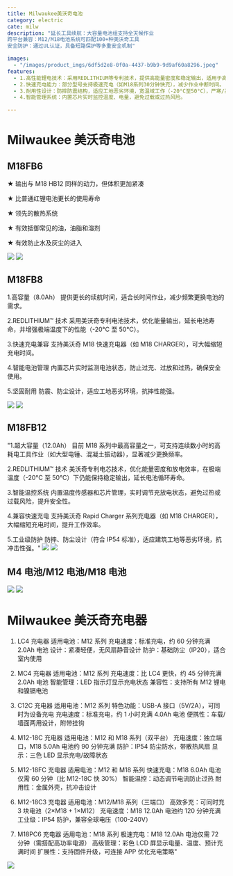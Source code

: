 ```yaml
---
title: Milwaukee美沃奇电池
category: electric
cate: milw
description: "延长工具续航：大容量电池组支持全天候作业
跨平台兼容：M12/M18电池系统可匹配100+种美沃奇工具
安全防护：通过UL认证，具备短路保护等多重安全机制"

images:
  - "/images/product_imgs/6df5d2e8-0f0a-4437-b9b9-9d9af60a8296.jpeg"
features: 
  - 1.高性能锂电技术：采用REDLITHIUM等专利技术，提供高能量密度和稳定输出，适用于高强度电动工具（如电钻、圆锯等）。
  - 2.快速充电能力：部分型号支持极速充电（如M18系列30分钟快充），减少作业中断时间。
  - 3.耐用性设计：防摔防震结构，适应工地恶劣环境，宽温域工作（-20°C至50°C），严寒/高温环境仍保持性能。
  - 4.智能管理系统：内置芯片实时监控温度、电量，避免过载或过热风险。

---
```


# Milwaukee 美沃奇电池

## M18FB6

★ 输出与 M18 HB12 同样的动力，但体积更加紧凑

★ 比普通红锂电池更长的使用寿命

★ 领先的散热系统

★ 有效抵御常见的油，油脂和溶剂

★ 有效防止水及灰尘的进入

![](/images/product_imgs/electric/c4ee70a3-181e-4330-87d1-e1591f9ff5bb.jpeg)
![](/images/product_imgs/electric/82bf587d-72af-446d-84fa-0caa8dec6d58.jpeg)

## M18FB8

1.高容量（8.0Ah）
提供更长的续航时间，适合长时间作业，减少频繁更换电池的需求。

2.REDLITHIUM™ 技术
采用美沃奇专利电池技术，优化能量输出，延长电池寿命，并增强极端温度下的性能（-20°C 至 50°C）。

3.快速充电兼容
支持美沃奇 M18 快速充电器（如 M18 CHARGER），可大幅缩短充电时间。

4.智能电池管理
内置芯片实时监测电池状态，防止过充、过放和过热，确保安全使用。

5.坚固耐用
防震、防尘设计，适应工地恶劣环境，抗摔性能强。

![](/images/product_imgs/electric/5f1b1ccb-7f43-45ce-b884-ba713bdf663c.jpeg)
![](/images/product_imgs/electric/12f4369a-ff90-40aa-84b2-ed1aad2b3b64.jpeg)

## M18FB12

"1.超大容量（12.0Ah）
目前 M18 系列中最高容量之一，可支持连续数小时的高耗电工具作业（如大型电锤、混凝土振动器），显著减少更换频率。

2.REDLITHIUM™ 技术
美沃奇专利电芯技术，优化能量密度和放电效率，在极端温度（-20°C 至 50°C）下仍能保持稳定输出，延长电池循环寿命。

3.智能温控系统
内置温度传感器和芯片管理，实时调节充放电状态，避免过热或过载风险，提升安全性。

4.兼容快速充电
支持美沃奇 Rapid Charger 系列充电器（如 M18 CHARGER），大幅缩短充电时间，提升工作效率。

5.工业级防护
防摔、防尘设计（符合 IP54 标准），适应建筑工地等恶劣环境，抗冲击性强。"
![](/images/product_imgs/electric/8117305b-1d4a-41ed-8ab7-4d1598ee1f74.jpeg)
![](/images/product_imgs/electric/68b6494d-a648-4ef9-b948-7c9892c7715e.jpeg)

## M4 电池/M12 电池/M18 电池

![](/images/product_imgs/electric/2005564c-9dc8-4066-96ee-385b2bd2a367.jpeg)
![](/images/product_imgs/electric/6c8186bb-6aa7-4651-8721-484b4c5925ea.jpeg)

# Milwaukee 美沃奇充电器

1. LC4 充电器
   适用电池：M12 系列
   充电速度：标准充电，约 60 分钟充满 2.0Ah 电池
   设计：紧凑轻便，无风扇静音设计
   防护：基础防尘（IP20），适合室内使用

2. MC4 充电器
   适用电池：M12 系列
   充电速度：比 LC4 更快，约 45 分钟充满 2.0Ah 电池
   智能管理：LED 指示灯显示充电状态
   兼容性：支持所有 M12 锂电和镍镉电池

3. C12C 充电器
   适用电池：M12 系列
   特色功能：USB-A 接口（5V/2A），可同时为设备充电
   充电速度：标准充电，约 1 小时充满 4.0Ah 电池
   便携性：车载/墙面两用设计，附带挂钩

4. M12-18C 充电器
   适用电池：M12 和 M18 系列（双平台）
   充电速度：独立端口，M18 5.0Ah 电池约 90 分钟充满
   防护：IP54 防尘防水，带散热风扇
   显示：三色 LED 显示充电/故障状态

5. M12-18FC 充电器
   适用电池：M12 和 M18 系列
   快速充电：M18 6.0Ah 电池仅需 60 分钟（比 M12-18C 快 30%）
   智能温控：动态调节电流防止过热
   耐用性：金属外壳，抗冲击设计

6. M12-18C3 充电器
   适用电池：M12/M18 系列（三端口）
   高效多充：可同时充 3 块电池（2×M18 + 1×M12）
   充电速度：M18 12.0Ah 电池约 120 分钟充满
   工业级：IP54 防护，兼容全球电压（100-240V）

7. M18PC6 充电器
   适用电池：M18 系列
   极速充电：M18 12.0Ah 电池仅需 72 分钟（需搭配高功率电源）
   高级管理：彩色 LCD 屏显示电量、温度、预计充满时间
   扩展性：支持固件升级，可连接 APP 优化充电策略"

![](/images/product_imgs/electric/1273ffc6-1312-4d80-bc7a-9f7d62369cc5.jpeg)
